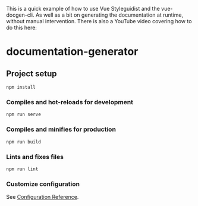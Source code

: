 This is a quick example of how to use Vue Styleguidist and the vue-docgen-cli. As well as a bit on generating the documentation at runtime, without manual intervention. There is also a YouTube video covering how to do this here: 
# documentation-generator

## Project setup
```
npm install
```

### Compiles and hot-reloads for development
```
npm run serve
```

### Compiles and minifies for production
```
npm run build
```

### Lints and fixes files
```
npm run lint
```

### Customize configuration
See [Configuration Reference](https://cli.vuejs.org/config/).

